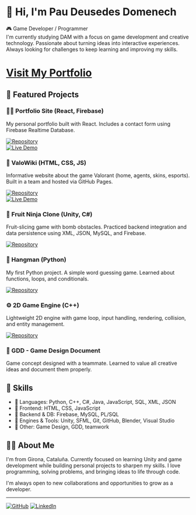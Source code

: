 # 👋 Hi, I'm Pau Deusedes Domenech

🎮 Game Developer / Programmer  
I'm currently studying DAM with a focus on game development and creative technology. Passionate about turning ideas into interactive experiences. Always looking for challenges to keep learning and improving my skills.

#  [Visit My Portfolio](https://portfolio-2e91d.web.app/)

## 🚀 Featured Projects

### 🧑‍💻 Portfolio Site (React, Firebase)  
My personal portfolio built with React. Includes a contact form using Firebase Realtime Database.

[![Repository](https://img.shields.io/badge/Repo-Portfolio-blue)](https://github.com/Itsdeusi06/MyWeb)  
[![Live Demo](https://img.shields.io/badge/Live-Demo-green)](https://portfolio-2e91d.web.app/)  

### 📘 ValoWiki (HTML, CSS, JS)  
Informative website about the game Valorant (home, agents, skins, esports). Built in a team and hosted via GitHub Pages.

[![Repository](https://img.shields.io/badge/Repo-ValoWiki-blue)](https://github.com/Itsdeusi06/ValoWiki)  
[![Live Demo](https://img.shields.io/badge/Live-Demo-green)](https://itsdeusi06.github.io/ValoWiki/)

### 🍉 Fruit Ninja Clone (Unity, C#)  
Fruit-slicing game with bomb obstacles. Practiced backend integration and data persistence using XML, JSON, MySQL, and Firebase.

[![Repository](https://img.shields.io/badge/Repo-FruitNinja-blue)](https://github.com/Itsdeusi06/Unity/blob/main/fruitNinja.unitypackage)

### 🐍 Hangman (Python)  
My first Python project. A simple word guessing game. Learned about functions, loops, and conditionals.

[![Repository](https://img.shields.io/badge/Repo-Hangman-blue)](https://github.com/Itsdeusi06/GitHub-Codedex/tree/main/PROJECT)

### ⚙️ 2D Game Engine (C++)  
Lightweight 2D engine with game loop, input handling, rendering, collision, and entity management.

[![Repository](https://img.shields.io/badge/Repo-2DGameEngine-blue)](https://github.com/Itsdeusi06/CPP/tree/main/Motor)

### 📄 GDD - Game Design Document  
Game concept designed with a teammate. Learned to value all creative ideas and document them properly.

## 🧠 Skills

- 🔹 Languages: Python, C++, C#, Java, JavaScript, SQL, XML, JSON  
- 🔹 Frontend: HTML, CSS, JavaScript  
- 🔹 Backend & DB: Firebase, MySQL, PL/SQL  
- 🔹 Engines & Tools: Unity, SFML, Git, GitHub, Blender, Visual Studio  
- 🔹 Other: Game Design, GDD, teamwork  

## 🙋‍♂️ About Me

I'm from Girona, Cataluña. Currently focused on learning Unity and game development while building personal projects to sharpen my skills. I love programming, solving problems, and bringing ideas to life through code.

I'm always open to new collaborations and opportunities to grow as a developer.

---

[![GitHub](https://img.shields.io/badge/GitHub-181717?style=for-the-badge&logo=github&logoColor=white)](https://github.com/Itsdeusi06)    [![LinkedIn](https://img.shields.io/badge/LinkedIn-0077B5?style=for-the-badge&logo=linkedin&logoColor=white)](https://linkedin.com/in/yourprofile)
